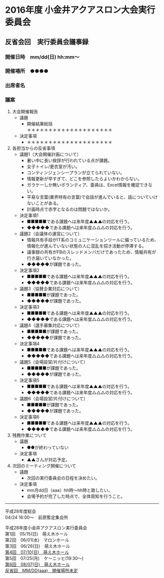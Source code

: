 # 2016年度 小金井アクアスロン大会実行委員会  
## 反省会回　実行委員会議事録  
### 開催日時　mm/dd(日) hh:mm～  
### 開催場所　●●●●  
### 出席者名　    
### 議案  
1. 大会開催報告  
   * 議題  
     + 開催結果総括  
       ＊＊＊＊＊＊＊＊＊＊＊＊＊＊＊＊＊＊＊＊  
   * 決定事項  
     + ＊＊＊＊＊＊＊＊＊＊＊＊＊＊＊＊＊＊＊＊  
2. 各担当からの反省事項  
   * 議題1（大会開催計画について）  
     + 暑い中に長い挨拶が行われている点が課題。  
     + 女子トイレ/更衣室が汚い。  
     + コンティンジェンシープランが立てられていない。  
     + 情報更新が早すぎて、どこを参照したらよいかわからない。  
     + ガラケーしか無いボランティア、委員は、Excel情報を確認できない。
     + 平易な言葉(業界特有の言葉)で会話が進んでいると、話についていけないことがある。  
     + 計画時点で赤字となるのは問題ではないか。  
   * 決定事項1  
     + ■■■■■である課題へは来年度▲▲▲の対応を行う。  
     + ◆◆◆◆◆である課題へは来年度△△△の対応を行う。    
   * 議題2（会議体の運営について）  
     + 情報共有手段がIT系のコミュニケーションツールに偏っているため、情報化が進んでいない状態の人に混乱を招き活動が停滞する。   
     + 議事録の共有がFBのスレッドメンバだけであったため、情報共有が行き届いていなかった。  
     + ◆◆◆◆◆が課題であった。  
   * 決定事項2  
     + ■■■■■である課題へは来年度▲▲▲の対応を行う。  
     + ◆◆◆◆◆である課題へは来年度△△△の対応を行う。    
   * 議題3（協賛企業対応について）  
     + ■■■■■が課題であった。  
     + ◆◆◆◆◆が課題であった。  
   * 決定事項3  
     + ■■■■■である課題へは来年度▲▲▲の対応を行う。  
     + ◆◆◆◆◆である課題へは来年度△△△の対応を行う。    
   * 議題4（選手募集対応について）  
     + ■■■■■が課題であった。  
     + ◆◆◆◆◆が課題であった。  
   * 決定事項4  
     + ■■■■■である課題へは来年度▲▲▲の対応を行う。  
     + ◆◆◆◆◆である課題へは来年度△△△の対応を行う。    
   * 議題5（会場設営/片付けについて）  
     + ■■■■■が課題であった。  
     + ◆◆◆◆◆が課題であった。  
   * 決定事項5  
     + ■■■■■である課題へは来年度▲▲▲の対応を行う。  
     + ◆◆◆◆◆である課題へは来年度△△△の対応を行う。    
   * 議題6（会場設営/片付けについて）  
     + ■■■■■が課題であった。  
     + ◆◆◆◆◆が課題であった。  
   * 決定事項6  
     + ■■■■■である課題へは来年度▲▲▲の対応を行う。  
     + ◆◆◆◆◆である課題へは来年度△△△の対応を行う。    
3. 残務作業について  
   * 議題  
     + ●●が終わっていない  
   * 決定事項  
     + ▲▲さんが対応予定。    
4. 次回のミーティング開催について  
   * 議題  
     + 次回の実行委員会の日程を決めたい。  
   * 決定事項  
     + mm月dd日（aaa）hh時～hh時と致したい。  
     + 会場予約が完了した時点で、全体周知を行うこと。    

---

平成28年度総会  
04/24 16:00～　前原暫定集会所  

平成28年度小金井アクアスロン実行委員会  
第1回　05/15(日)　萌え木ホール  
第2回　06/01(水)　マロンホール  
第3回　06/26(日)　萌え木ホール  
[第4回　07/10(日)　萌え木ホール](./20160710.md "議事録を参照する。")  
第5回　07/25(月)　ケーニッヒ(19:30～)  
[第6回　08/07(日)　萌え木ホール](./20160807.md "議事録を参照する。")  
[反省回　MM/DD(aaa)　開催場所未定](2016反省会.md "議事録を参照する。")  
